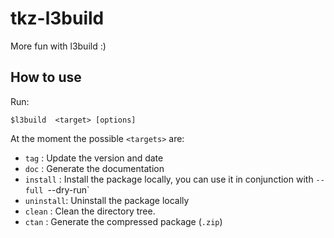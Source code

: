# tkz-l3build

More fun with l3build :)

## How to use 

Run:
```
$l3build  <target> [options]
```

At the moment the possible `<targets>` are:

- `tag` : Update the version and date
- `doc` : Generate the documentation
- `install` : Install the package locally, you can use it in conjunction with `--full `--dry-run`
- `uninstall`: Uninstall the package locally
- `clean` : Clean the directory tree.
- `ctan` : Generate the compressed package (`.zip`)
